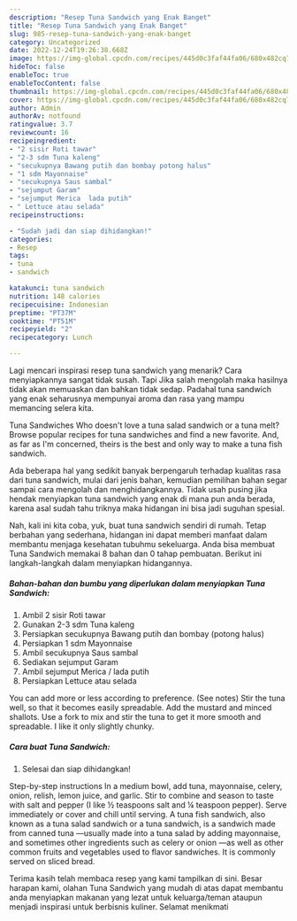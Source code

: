 ```yaml
---
description: "Resep Tuna Sandwich yang Enak Banget"
title: "Resep Tuna Sandwich yang Enak Banget"
slug: 985-resep-tuna-sandwich-yang-enak-banget
category: Uncategorized
date: 2022-12-24T19:26:38.668Z
image: https://img-global.cpcdn.com/recipes/445d0c3faf44fa06/680x482cq70/tuna-sandwich-foto-resep-utama.jpg
hideToc: false
enableToc: true
enableTocContent: false
thumbnail: https://img-global.cpcdn.com/recipes/445d0c3faf44fa06/680x482cq70/tuna-sandwich-foto-resep-utama.jpg
cover: https://img-global.cpcdn.com/recipes/445d0c3faf44fa06/680x482cq70/tuna-sandwich-foto-resep-utama.jpg
author: Admin
authorAv: notfound
ratingvalue: 3.7
reviewcount: 16
recipeingredient:
- "2 sisir Roti tawar"
- "2-3 sdm Tuna kaleng"
- "secukupnya Bawang putih dan bombay potong halus"
- "1 sdm Mayonnaise"
- "secukupnya Saus sambal"
- "sejumput Garam"
- "sejumput Merica  lada putih"
- " Lettuce atau selada"
recipeinstructions:

- "Sudah jadi dan siap dihidangkan!"
categories:
- Resep
tags:
- tuna
- sandwich

katakunci: tuna sandwich 
nutrition: 148 calories
recipecuisine: Indonesian
preptime: "PT37M"
cooktime: "PT51M"
recipeyield: "2"
recipecategory: Lunch

---
```



Lagi mencari inspirasi resep tuna sandwich yang menarik? Cara menyiapkannya sangat tidak susah. Tapi Jika salah mengolah maka hasilnya tidak akan memuaskan dan bahkan tidak sedap. Padahal tuna sandwich yang enak seharusnya mempunyai aroma dan rasa yang mampu memancing selera kita.


Tuna Sandwiches Who doesn&#39;t love a tuna salad sandwich or a tuna melt? Browse popular recipes for tuna sandwiches and find a new favorite. And, as far as I&#39;m concerned, theirs is the best and only way to make a tuna fish sandwich.

Ada beberapa hal yang sedikit banyak berpengaruh terhadap kualitas rasa dari tuna sandwich, mulai dari jenis bahan, kemudian pemilihan bahan segar sampai cara mengolah dan menghidangkannya. Tidak usah pusing jika hendak menyiapkan tuna sandwich yang enak di mana pun anda berada, karena asal sudah tahu triknya maka hidangan ini bisa jadi suguhan spesial.


Nah, kali ini kita coba, yuk, buat tuna sandwich sendiri di rumah. Tetap berbahan yang sederhana, hidangan ini dapat memberi manfaat dalam membantu menjaga kesehatan tubuhmu sekeluarga. Anda bisa membuat Tuna Sandwich memakai 8 bahan dan 0 tahap pembuatan. Berikut ini langkah-langkah dalam menyiapkan hidangannya.

<!--inarticleads1-->

##### Bahan-bahan dan bumbu yang diperlukan dalam menyiapkan Tuna Sandwich:

1. Ambil 2 sisir Roti tawar
1. Gunakan 2-3 sdm Tuna kaleng
1. Persiapkan secukupnya Bawang putih dan bombay (potong halus)
1. Persiapkan 1 sdm Mayonnaise
1. Ambil secukupnya Saus sambal
1. Sediakan sejumput Garam
1. Ambil sejumput Merica / lada putih
1. Persiapkan  Lettuce atau selada


You can add more or less according to preference. (See notes) Stir the tuna well, so that it becomes easily spreadable. Add the mustard and minced shallots. Use a fork to mix and stir the tuna to get it more smooth and spreadable. I like it only slightly chunky. 

<!--inarticleads2-->

##### Cara buat Tuna Sandwich:


1. Selesai dan siap dihidangkan!

Step-by-step instructions In a medium bowl, add tuna, mayonnaise, celery, onion, relish, lemon juice, and garlic. Stir to combine and season to taste with salt and pepper (I like ½ teaspoons salt and ¼ teaspoon pepper). Serve immediately or cover and chill until serving. A tuna fish sandwich, also known as a tuna salad sandwich or a tuna sandwich, is a sandwich made from canned tuna —usually made into a tuna salad by adding mayonnaise, and sometimes other ingredients such as celery or onion —as well as other common fruits and vegetables used to flavor sandwiches. It is commonly served on sliced bread. 

Terima kasih telah membaca resep yang kami tampilkan di sini. Besar harapan kami, olahan Tuna Sandwich yang mudah di atas dapat membantu anda menyiapkan makanan yang lezat untuk keluarga/teman ataupun menjadi inspirasi untuk berbisnis kuliner. Selamat menikmati
